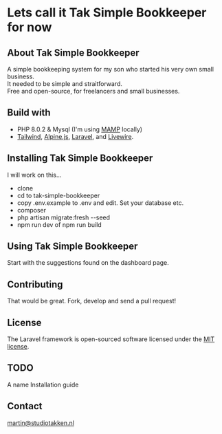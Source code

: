 # Lets call it Tak Simple Bookkeeper for now

## About Tak Simple Bookkeeper

A simple bookkeeping system for my son who started his very own small business.  
It needed to be simple and straitforward.  
Free and open-source, for freelancers and small businesses. 

## Build with

- PHP 8.0.2 & Mysql (I'm using [MAMP](https://www.mamp.info) locally)
- [Tailwind](https://tailwindcss.com), [Alpine.js](https://alpinejs.dev/), [Laravel](https://laravel.com), and [Livewire](https://laravel-livewire.com).


## Installing Tak Simple Bookkeeper

I will work on this...

 - clone
 - cd to tak-simple-bookkeeper
 - copy .env.example to .env and edit. Set your database etc.
 - composer
 - php artisan migrate:fresh --seed
 - npm run dev of npm run build

## Using Tak Simple Bookkeeper

Start with the suggestions found on the dashboard page.

## Contributing

That would be great. Fork, develop and send a pull request!

## License

The Laravel framework is open-sourced software licensed under the [MIT license](https://opensource.org/licenses/MIT).

## TODO

A name
Installation guide

## Contact

martin@studiotakken.nl